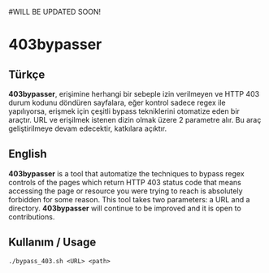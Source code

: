 #WILL BE UPDATED SOON!

# 403bypasser

## Türkçe
**403bypasser**, erişimine herhangi bir sebeple izin verilmeyen ve HTTP 403 durum kodunu döndüren sayfalara, eğer kontrol sadece regex ile yapılıyorsa, erişmek için çeşitli bypass tekniklerini otomatize eden bir araçtır. URL ve erişilmek istenen dizin olmak üzere 2 parametre alır. Bu araç geliştirilmeye devam edecektir, katkılara açıktır. 

## English 

**403bypasser** is a tool that automatize the techniques to bypass regex controls of the pages which return HTTP 403 status code that means accessing the page or resource you were trying to reach is absolutely forbidden for some reason. This tool takes two parameters: a URL and a directory. **403bypasser** will continue to be improved and it is open to contributions.

## Kullanım / Usage

`./bypass_403.sh <URL> <path>`
